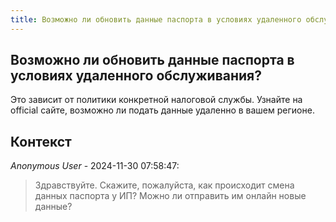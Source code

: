 ```yaml
---
title: Возможно ли обновить данные паспорта в условиях удаленного обслуживания?
---
```


## Возможно ли обновить данные паспорта в условиях удаленного обслуживания?

Это зависит от политики конкретной налоговой службы. Узнайте на official сайте, возможно ли подать данные удаленно в вашем регионе.

## Контекст

_Anonymous User_ - 2024-11-30 07:58:47:

> Здравствуйте. Скажите, пожалуйста, как происходит смена данных паспорта у ИП? Можно ли отправить им онлайн новые данные?
